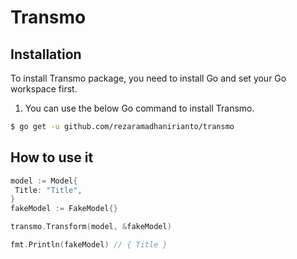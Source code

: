 # Transmo


## Installation

To install Transmo package, you need to install Go and set your Go workspace first.

1. You can use the below Go command to install Transmo.

```sh
$ go get -u github.com/rezaramadhanirianto/transmo
```

## How to use it

````go
model := Model{
 Title: "Title",
}
fakeModel := FakeModel{}

transmo.Transform(model, &fakeModel)

fmt.Println(fakeModel) // { Title }
````
